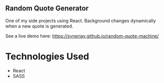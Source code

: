 
## Random Quote Generator 
One of my side projects using React. Background changes dynamically when a new quote is generated.

See a live demo here:
https://synerjay.github.io/random-quote-machine/

# Technologies Used
- React
- SASS
